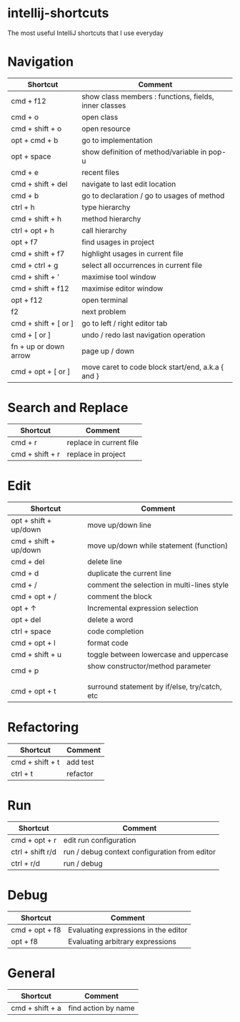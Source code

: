 # intellij-shortcuts
The most useful IntelliJ shortcuts that I use everyday


# Navigation
| Shortcut             | Comment                                               |
| -------------------- | ----------------------------------------------------- |
| cmd + f12            | show class members : functions, fields, inner classes |
| cmd + o              | open class                                            |
| cmd + shift + o      | open resource                                         |
| opt + cmd + b        | go to implementation                                  |
| opt + space          | show definition of method/variable in pop-u           |
| cmd + e              | recent files                                          |
| cmd + shift + del    | navigate to last edit location                        |
| cmd + b              | go to declaration / go to usages of method            |
| ctrl + h             | type hierarchy                                        |
| cmd + shift + h      | method hierarchy                                      |
| ctrl + opt + h       | call hierarchy                                        |
| opt + f7             | find usages in project                                |
| cmd + shift + f7     | highlight usages in current file                      |
| cmd + ctrl + g       | select all occurrences in current file                |
| cmd + shift + '      | maximise tool window                                  |
| cmd + shift + f12    | maximise editor window                                |
| opt + f12            | open terminal                                         |
| f2                   | next problem                                          |
| cmd + shift + [ or ] | go to left / right editor tab                         |
| cmd + [ or ]         | undo / redo last navigation operation                 |
| fn + up or down arrow| page up / down                                        |
| cmd + opt + [ or ]   | move caret to code block start/end, a.k.a { and }     |

# Search and Replace
| Shortcut        | Comment                 |
| --------------- | ----------------------- |
| cmd + r         | replace in current file |
| cmd + shift + r | replace in project      |

# Edit
| Shortcut              | Comment                                           |
| --------------------- | ------------------------------------------------- |
| opt + shift + up/down | move up/down line                                 |
| cmd + shift + up/down | move up/down while statement (function)           |
| cmd + del             | delete line                                       |
| cmd + d               | duplicate the current line                        |
| cmd + /               | comment the selection in multi-lines style        |
| cmd + opt + /         | comment the block                                 |
| opt + ↑               | Incremental expression selection                  |
| opt + del             | delete a word                                     |
| ctrl + space          | code completion                                   |
| cmd + opt + l         | format code                                       |
| cmd + shift + u       | toggle between lowercase and uppercase            |
| cmd + p               | show constructor/method parameter                 |
| cmd + opt + t         | surround statement by if/else, try/catch, etc     |


# Refactoring
| Shortcut        | Comment  |
| --------------- | -------- |
| cmd + shift + t | add test |
| ctrl + t        | refactor |

# Run
| Shortcut         | Comment                                       |
| ---------------- | --------------------------------------------- |
| cmd + opt + r    | edit run configuration                        |
| ctrl + shift r/d | run / debug context configuration from editor |
| ctrl + r/d       | run / debug                                   |

# Debug
| Shortcut         | Comment                                       |
| ---------------- | --------------------------------------------- |
| cmd + opt + f8   | Evaluating expressions in the editor          |
| opt + f8         | Evaluating arbitrary expressions              |

# General
| Shortcut        | Comment             |
| --------------- | ------------------- |
| cmd + shift + a | find action by name |
